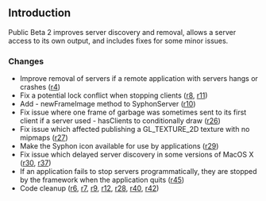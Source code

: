 ## Introduction ##

Public Beta 2 improves server discovery and removal, allows a server access to its own output, and includes fixes for some minor issues.

### Changes ###

  * Improve removal of servers if a remote application with servers hangs or crashes ([r4](https://code.google.com/p/syphon-framework/source/detail?r=4))
  * Fix a potential lock conflict when stopping clients ([r8](https://code.google.com/p/syphon-framework/source/detail?r=8), [r11](https://code.google.com/p/syphon-framework/source/detail?r=11))
  * Add - newFrameImage method to SyphonServer ([r10](https://code.google.com/p/syphon-framework/source/detail?r=10))
  * Fix issue where one frame of garbage was sometimes sent to its first client if a server used - hasClients to conditionally draw ([r26](https://code.google.com/p/syphon-framework/source/detail?r=26))
  * Fix issue which affected publishing a GL\_TEXTURE\_2D texture with no mipmaps ([r27](https://code.google.com/p/syphon-framework/source/detail?r=27))
  * Make the Syphon icon available for use by applications ([r29](https://code.google.com/p/syphon-framework/source/detail?r=29))
  * Fix issue which delayed server discovery in some versions of MacOS X ([r30](https://code.google.com/p/syphon-framework/source/detail?r=30), [r37](https://code.google.com/p/syphon-framework/source/detail?r=37))
  * If an application fails to stop servers programmatically, they are stopped by the framework when the application quits ([r45](https://code.google.com/p/syphon-framework/source/detail?r=45))
  * Code cleanup ([r6](https://code.google.com/p/syphon-framework/source/detail?r=6), [r7](https://code.google.com/p/syphon-framework/source/detail?r=7), [r9](https://code.google.com/p/syphon-framework/source/detail?r=9), [r12](https://code.google.com/p/syphon-framework/source/detail?r=12), [r28](https://code.google.com/p/syphon-framework/source/detail?r=28), [r40](https://code.google.com/p/syphon-framework/source/detail?r=40), [r42](https://code.google.com/p/syphon-framework/source/detail?r=42))
